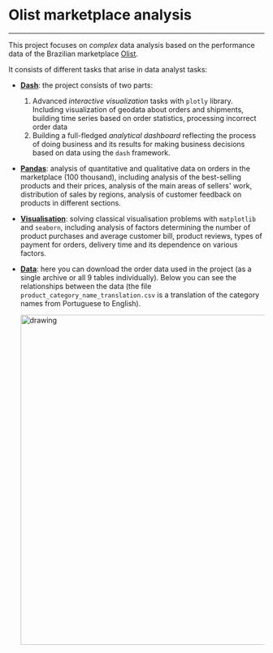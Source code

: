 # Olist marketplace analysis

---

This project focuses on _complex_ data analysis based on the performance 
data of the Brazilian marketplace [Olist](https://olist.com/pt-br/). 

It consists of different tasks that arise in data analyst tasks:
  * **[Dash](./Dash)**: the project consists of two parts: 
    1. Advanced _interactive visualization_ tasks with `plotly` library. 
       Including visualization of geodata about orders and shipments, 
       building time series based on order statistics, processing incorrect order data
    2. Building a full-fledged _analytical dashboard_ reflecting the process of doing 
       business and its results for making business 
       decisions based on data using the `dash` framework.
  * **[Pandas](./Pandas)**: analysis of quantitative and qualitative data 
    on orders in the marketplace (100 thousand), including analysis of the 
    best-selling products and their prices, analysis of the main areas of sellers' work, 
    distribution of sales by regions, analysis of customer feedback on products in 
    different sections.
  * **[Visualisation](./Visualisation)**: solving classical visualisation problems 
    with `matplotlib` and `seaborn`, including analysis of factors determining the 
    number of product purchases and average customer bill, product reviews, types 
    of payment for orders, delivery time and its dependence on various factors.
  * **[Data](./Data)**: here you can download the order data used in the project 
    (as a single archive or all 9 tables individually). Below you can see the 
    relationships between the data (the file `product_category_name_translation.csv` is 
    a translation of the category names from Portuguese to English).

    <img src="https://i.imgur.com/HRhd2Y0.png" alt="drawing" width="650" />

[//]: # (    ![]&#40;https://i.imgur.com/HRhd2Y0.png&#41;)
